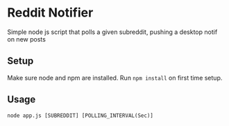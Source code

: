 # Reddit Notifier
Simple node js script that polls a given subreddit, pushing a desktop notif on new posts

## Setup
Make sure node and npm are installed.
Run `npm install` on first time setup.

## Usage
`node app.js [SUBREDDIT] [POLLING_INTERVAL(Sec)]`

